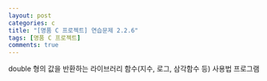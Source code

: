 ```yaml
---
layout: post
categories: c
title: "[명품 C 프로젝트] 연습문제 2.2.6"
tags: [명품 C 프로젝트]
comments: true
---
```

double 형의 값을 반환하는 라이브러리 함수(지수, 로그, 삼각함수 등) 사용법 프로그램

<script src="https://gist.github.com/Junhyeon2/743af719fc1fc75452b1c7fcaa470f50.js"></script>
